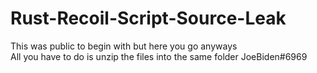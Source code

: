 # Rust-Recoil-Script-Source-Leak
This was public to begin with but here you go anyways                                                                                                                           
All you have to do is unzip the files into the same folder
JoeBiden#6969
